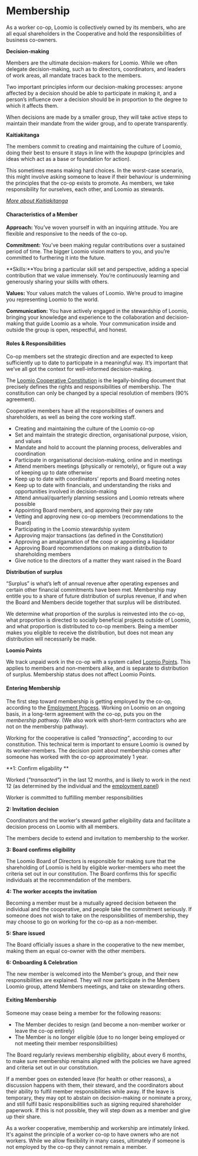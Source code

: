 # Membership
As a worker co-op, Loomio is collectively owned by its members, who are all equal shareholders in the Cooperative and hold the responsibilities of business co-owners. 

**Decision-making**

Members are the ultimate decision-makers for Loomio. While we often delegate decision-making, such as to directors, coordinators, and leaders of work areas, all mandate traces back to the members. 

Two important principles inform our decision-making processes: anyone affected by a decision should be able to participate in making it, and a person’s influence over a decision should be in proportion to the degree to which it affects them. 

When decisions are made by a smaller group, they will take active steps to maintain their mandate from the wider group, and to operate transparently. 

**Kaitiakitanga**

The members commit to creating and maintaining the culture of Loomio, doing their best to ensure it stays in line with the *kaupapa* (principles and ideas which act as a base or foundation for action). 

This sometimes means making hard choices. In the worst-case scenario, this might involve asking someone to leave if their behaviour is undermining the principles that the co-op exists to promote. As members, we take responsibility for ourselves, each other, and Loomio as stewards.

*[More about Kaitiakitanga](https://en.wikipedia.org/wiki/Kaitiaki#Kaitiakitanga)*

#### Characteristics of a Member

**Approach:** You’ve woven yourself in with an inquiring attitude. You are flexible and responsive to the needs of the co-op.

**Commitment:** You’ve been making regular contributions over a sustained period of time. The bigger Loomio vision matters to you, and you’re committed to furthering it into the future. 

**Skills:**You bring a particular skill set and perspective, adding a special contribution that we value immensely. You’re continuously learning and generously sharing your skills with others. 

**Values:** Your values match the values of Loomio. We’re proud to imagine you representing Loomio to the world.

**Communication:** You have actively engaged in the stewardship of Loomio, bringing your knowledge and experience to the collaboration and decision-making that guide Loomio as a whole. Your communication inside and outside the group is open, respectful, and honest. 

#### Roles & Responsibilities

Co-op members set the strategic direction and are expected to keep sufficiently up to date to participate in a meaningful way. It’s important that we’ve all got the context for well-informed decision-making. 

The [Loomio Cooperative Constitution](constitution.md) is the legally-binding document that precisely defines the rights and responsibilities of membership. The constitution can only be changed by a special resolution of members (90% agreement).

Cooperative members have all the responsibilities of owners and shareholders, as well as being the core working staff.

* Creating and maintaining the culture of the Loomio co-op
* Set and maintain the strategic direction, organisational purpose, vision, and values
* Mandate and hold to account the planning process, deliverables and coordination
* Participate in organisational decision-making, online and in meetings
* Attend members meetings (physically or remotely), or figure out a way of keeping up to date otherwise
* Keep up to date with coordinators’ reports and Board meeting notes
* Keep up to date with financials, and understanding the risks and opportunities involved in decision-making
* Attend annual/quarterly planning sessions and Loomio retreats where possible
* Appointing Board members, and approving their pay rate
* Vetting and approving new co-op members (recommendations to the Board)
* Participating in the Loomio stewardship system
* Approving major transactions (as defined in the Constitution)
* Approving an amalgamation of the coop or appointing a liquidator
* Approving Board recommendations on making a distribution to shareholding members
* Give notice to the directors of a matter they want raised in the Board

**Distribution of surplus**

“Surplus” is what’s left of annual revenue after operating expenses and certain other financial commitments have been met. Membership may entitle you to a share of future distribution of surplus revenue, if and when the Board and Members decide together that surplus will be distributed. 

We determine what proportion of the surplus is reinvested into the co-op, what proportion is directed to socially beneficial projects outside of Loomio, and what proportion is distributed to co-op members. Being a member makes you eligible to receive the distribution, but does not mean any distribution will necessarily be made.

**Loomio Points**

We track unpaid work in the co-op with a system called [Loomio Points](loomio_points.html). This applies to members and non-members alike, and is separate to distribution of surplus. Membership status does not affect Loomio Points.

#### Entering Membership

The first step toward membership is getting employed by the co-op, according to the [Employment Process](employment.html). Working on Loomio on an ongoing basis, in a long-term agreement with the co-op, puts you on the *membership pathway*. (We also work with short-term contractors who are not on the membership pathway).

Working for the cooperative is called *"transacting"*, according to our constitution. This technical term is important to ensure Loomio is owned by its worker-members. The decision point about membership comes after someone has worked with the co-op approximately 1 year.

**1: Confirm eligability **

Worked (*"transacted"*) in the last 12 months, and is likely to work in the next 12 (as determined by the individual and the [employment panel](employment.html))

Worker is committed to fulfilling member responsibilities

**2: Invitation decision**

Coordinators and the worker's steward gather eligibility data and facilitate a decision process on Loomio with all members.

The members decide to extend and invitation to membership to the worker.

**3: Board confirms eligibility**

The Loomio Board of Directors is responsible for making sure that the shareholding of Loomio is held by eligible worker-members who meet the criteria set out in our constitution. The Board confirms this for specific individuals at the recommendation of the members.

**4: The worker accepts the invitation**

Becoming a member must be a mutually agreed decision between the individual and the cooperative, and people take the commitment seriously. If someone does not wish to take on the responsibilities of membership, they may choose to go on working for the co-op as a non-member.

**5: Share issued**

The Board officially issues a share in the cooperative to the new member, making them an equal co-owner with the other members.

**6: Onboarding & Celebration**

The new member is welcomed into the Member's group, and their new responsibilities are explained. They will now participate in the Members Loomio group, attend Members meetings, and take on stewarding others.

#### Exiting Membership
Someone may cease being a member for the following reasons:

* The Member decides to resign (and become a non-member worker or leave the co-op entirely)
* The Member is no longer eligible (due to no longer being employed or not meeting their member responsibilities)

The Board regularly reviews membership eligibility, about every 6 months, to make sure membership remains aligned with the policies we have agreed and criteria set out in our constitution.

If a member goes on extended leave (for health or other reasons), a discussion happens with them, their steward, and the coordinators about their ability to fulfil member responsibilities while away. If the leave is temporary, they may opt to abstain on decision-making or nominate a proxy, and still fulfil basic responsibilities such as signing required shareholder paperwork. If this is not possible, they will step down as a member and give up their share.

As a worker cooperative, membership and workership are intimately linked. It's against the principle of a worker co-op to have owners who are not workers. While we allow flexibility in many cases, ultimately if someone is not employed by the co-op they cannot remain a member.

